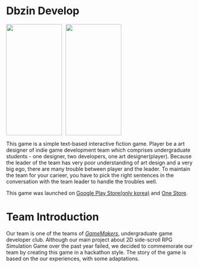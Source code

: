 # Dbzin Develop

<div style="width:150px; height:300px; float:left; margin-right:10px; text-align:center;">
    <img src = "https://user-images.githubusercontent.com/80208196/149629963-e6221521-8f25-4619-bf7e-a97b081b9f1a.jpg" width="150" height="300">
</div>
<div style="width:150px; height:300px; float:left; text-align:center;">
    <img src = "https://user-images.githubusercontent.com/80208196/149629819-dfe820ea-a746-421d-a5dc-54d9f731ef4b.jpg" width="150" height="300">
</div><div style="clear:both;"></div>

This game is a simple text-based interactive fiction game.
Player be a art designer of indie game development team which comprises undergraduate students - one designer, two developers, one art designer(player).
Because the leader of the team has very poor understanding of art design and a very big ego, there are many trouble between player and the leader.
To maintain the team for your carieer, you have to pick the right sentences in the conversation with the team leader to handle the troubles well.

This game was launched on <a href="https://play.google.com/store/apps/details?id=com.FMasters.dbzindev">Google Play Store(only korea)</a> and <a href = "https://m.onestore.co.kr/mobilepoc/apps/appsDetail.omp?prodId=0000760208&scYn=Y">One Store</a>.

# Team Introduction

Our team is one of the teams of [_GameMakers_](https://gamemakers.oopy.io/), undergraduate game developer club.
Although our main project about 2D side-scroll RPG Simulation Game over the past year failed, we decided to commemorate our team by creating this game in a hackathon style.
The story of the game is based on the our experiences, with some adaptations.
